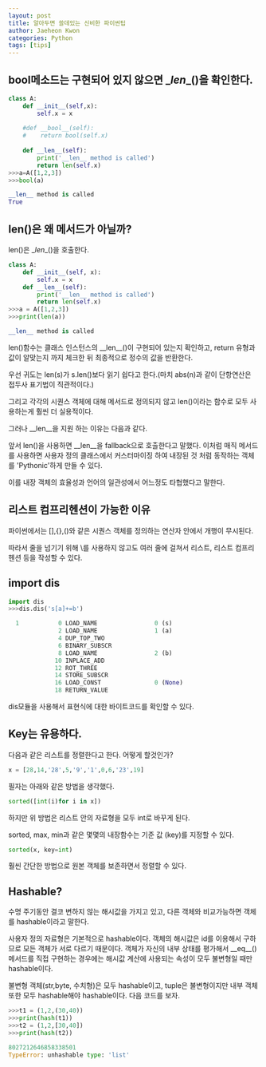 ```yaml
---
layout: post
title: 알아두면 쓸데있는 신비한 파이썬팁
author: Jaeheon Kwon
categories: Python
tags: [tips]
---
```




## bool메소드는 구현되어 있지 않으면 \__len__()을 확인한다.



```python
class A:
    def __init__(self,x):
        self.x = x
        
    #def __bool__(self):
    #    return bool(self.x)
    
    def __len__(self):
        print('__len__ method is called')
        return len(self.x)
>>>a=A([1,2,3])
>>>bool(a)

__len__ method is called
True
```



## len()은 왜 메서드가 아닐까?

len()은 \__len__()을 호출한다.

```python
class A:
    def __init__(self, x):
        self.x = x
    def __len__(self): 
        print('__len__ method is called')
        return len(self.x)
>>>a = A([1,2,3])
>>>print(len(a))

__len__ method is called
```

len()함수는 클래스 인스턴스의 \_\_len__()이 구현되어 있는지 확인하고, return 유형과 값이 알맞는지 까지 체크한 뒤 최종적으로 정수의 값을 반환한다.

우선 귀도는 len(s)가 s.len()보다 읽기 쉽다고 한다.(마치 abs(n)과 같이 단항연산은 접두사 표기법이 직관적이다.)

그리고 각각의 시퀀스 객체에 대해 메서드로 정의되지 않고 len()이라는 함수로 모두 사용하는게 훨씬 더 실용적이다.

그러나 \_\_len\_\_을 지원 하는 이유는 다음과 같다.

앞서 len()을 사용하면 \__len__을 fallback으로 호출한다고 말했다. 이처럼 매직 메서드를 사용하면 사용자 정의 클래스에서 커스터마이징 하여 내장된 것 처럼 동작하는 객체를 'Pythonic'하게 만들 수 있다.

이를 내장 객체의 효율성과 언어의 일관성에서 어느정도 타협했다고 말한다.



## 리스트 컴프리헨션이 가능한 이유

파이썬에서는 [],{},()와 같은 시퀀스 객체를 정의하는 연산자 안에서 개행이 무시된다.

따라서 줄을 넘기기 위해 \\를 사용하지 않고도 여러 줄에 걸쳐서 리스트, 리스트 컴프리헨션 등을 작성할 수 있다.



## import dis

```python
import dis
>>>dis.dis('s[a]+=b')

  1           0 LOAD_NAME                0 (s)
              2 LOAD_NAME                1 (a)
              4 DUP_TOP_TWO
              6 BINARY_SUBSCR
              8 LOAD_NAME                2 (b)
             10 INPLACE_ADD
             12 ROT_THREE
             14 STORE_SUBSCR
             16 LOAD_CONST               0 (None)
             18 RETURN_VALUE
```

dis모듈을 사용해서 표현식에 대한 바이트코드를 확인할 수 있다.





## Key는 유용하다.

다음과 같은 리스트를 정렬한다고 한다. 어떻게 할것인가?

```python
x = [28,14,'28',5,'9','1',0,6,'23',19]
```



필자는 아래와 같은 방법을 생각했다.

```python
sorted([int(i)for i in x])
```

하지만 위 방법은 리스트 안의 자료형을 모두 int로 바꾸게 된다.



sorted, max, min과 같은 몇몇의 내장함수는 기준 값 (key)를 지정할 수 있다.

```python
sorted(x, key=int)
```

훨씬 간단한 방법으로 원본 객체를 보존하면서 정렬할 수 있다.





## Hashable?

수명 주기동안 결코 변하지 않는 해시값을 가지고 있고, 다른 객체와 비교가능하면 객체를 hashable이라고 말한다.

사용자 정의 자료형은 기본적으로 hashable이다. 객체의 해시값은 id를 이용해서 구하므로 모든 객체가 서로 다르기 때문이다. 객체가 자신의 내부 상태를 평가해서 \_\_eq_\_() 메서드를 직접 구현하는 경우에는 해시값 계산에 사용되는 속성이 모두 불변형일 때만 hashable이다.

불변형 객체(str,byte, 수치형)은 모두 hashable이고, tuple은 불변형이지만 내부 객체또한 모두 hashable해야 hashable이다. 다음 코드를 보자.

```python
>>>t1 = (1,2,(30,40))
>>>print(hash(t1))
>>>t2 = (1,2,[30,40])
>>>print(hash(t2))

8027212646858338501
TypeError: unhashable type: 'list'
```

